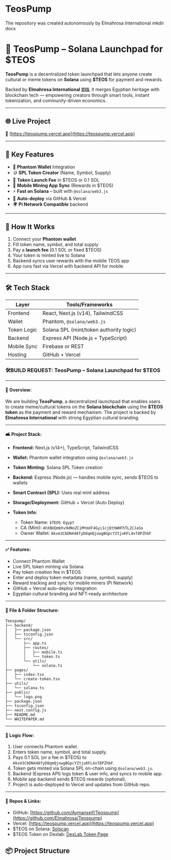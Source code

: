 # TeosPump
The repository was created autonomously  by Elmahrosa International 
mkdir docs
# 🚀 TeosPump – Solana Launchpad for $TEOS

**TeosPump** is a decentralized token launchpad that lets anyone create cultural or meme tokens on **Solana** using **$TEOS** for payment and rewards.

Backed by **Elmahrosa International 🇪🇬**, it merges Egyptian heritage with blockchain tech — empowering creators through smart tools, instant tokenization, and community-driven economics.

---

## 🌐 Live Project

🔗 [https://teospump.vercel.app](https://teospump.vercel.app)

---

## 🎯 Key Features

- 🔐 **Phantom Wallet** Integration  
- 🪙 **SPL Token Creator** (Name, Symbol, Supply)
- 💸 **Token Launch Fee** in $TEOS or 0.1 SOL
- 🎁 **Mobile Mining App Sync** (Rewards in $TEOS)
- ⚡ **Fast on Solana** – built with `@solana/web3.js`
- 🚀 **Auto-deploy** via GitHub & Vercel
- 🌍 **Pi Network Compatible** backend

---

## 🧠 How It Works

1. Connect your **Phantom wallet**
2. Fill token name, symbol, and total supply
3. Pay a **launch fee** (0.1 SOL or fixed $TEOS)
4. Your token is minted live to Solana
5. Backend syncs user rewards with the mobile TEOS app
6. App runs fast via Vercel with backend API for mobile

---

## 🛠 Tech Stack

| Layer        | Tools/Frameworks                          |
|--------------|--------------------------------------------|
| Frontend     | React, Next.js (v14), TailwindCSS          |
| Wallet       | Phantom, `@solana/web3.js`                |
| Token Logic  | Solana SPL (mint/token authority logic)    |
| Backend      | Express API (Node.js + TypeScript)         |
| Mobile Sync  | Firebase or REST                           |
| Hosting      | GitHub + Vercel                            |

### 🛠️BUILD REQUEST: **TeosPump – Solana Launchpad for \$TEOS**

---

#### 📌 Overview:

We are building **TeosPump**, a decentralized launchpad that enables users to create meme/cultural tokens on the **Solana blockchain** using the **\$TEOS token** as the payment and reward mechanism. The project is backed by **Elmahrosa International** with strong Egyptian cultural branding.

---

#### 🛋️ Project Stack:

* **Frontend:** Next.js (v14+), TypeScript, TailwindCSS
* **Wallet:** Phantom wallet integration using `@solana/web3.js`
* **Token Minting:** Solana SPL Token creation
* **Backend:** Express (Node.js) — handles mobile sync, sends \$TEOS to wallets
* **Smart Contract (SPL):** Uses real mint address
* **Storage/Deployment:** GitHub + Vercel (Auto Deploy)
* **Token Info:**

  * Token Name: `$TEOS Egypt`
  * CA (Mint): `AhXBUQmbhv9dNoZCiMYmXF4Gyi1cjQthWHFhTL2CJaSo`
  * Owner Wallet: `Akvm3CbDN448fyD8qmQjowgBGpcYZtjuKFL4xT8PZhbF`

---

#### ✅ Features:

* Connect Phantom Wallet
* Live SPL token minting via Solana
* Pay token creation fee in \$TEOS
* Enter and deploy token metadata (name, symbol, supply)
* Reward tracking and sync for mobile miners (Pi Network)
* GitHub + Vercel auto-deploy integration
* Egyptian cultural branding and NFT-ready architecture

---

#### 📁 File & Folder Structure:

```
Teospump/
├── backend/
│   ├── package.json
│   ├── tsconfig.json
│   └── src/
│       ├── app.ts
│       ├── routes/
│       │   ├── mobile.ts
│       │   └── token.ts
│       └── utils/
│           └── solana.ts
├── pages/
│   ├── index.tsx
│   └── create-token.tsx
├── utils/
│   └── solana.ts
├── public/
│   └── logo.png
├── package.json
├── tsconfig.json
├── next.config.js
├── README.md
└── WHITEPAPER.md
```

---

#### 🧠 Logic Flow:

1. User connects Phantom wallet.
2. Enters token name, symbol, and total supply.
3. Pays 0.1 SOL (or a fee in \$TEOS) to `Akvm3CbDN448fyD8qmQjowgBGpcYZtjuKFL4xT8PZhbF`.
4. Token gets minted via Solana SPL on-chain using `@solana/web3.js`.
5. Backend (Express API) logs token & user info, and syncs to mobile app.
6. Mobile app backend sends \$TEOS rewards (optional).
7. Project is auto-deployed to Vercel and updates from GitHub repo.

---

#### 🔗 Repos & Links:

* GitHub: [https://github.com/Aymanseif/Teospump](https://github.com/Elmahrosa/Teospump)
* Vercel: [https://teospump.vercel.app](https://teospump.vercel.app)
* \$TEOS on Solana: [Solscan](https://solscan.io/token/AhXBUQmbhv9dNoZCiMYmXF4Gyi1cjQthWHFhTL2CJaSo)
* \$TEOS Token on Dexlab: [DexLab Token Page](https://www.dexlab.space/token-hub/AhXBUQmbhv9dNoZCiMYmXF4Gyi1cjQthWHFhTL2CJaSo)




## 📦 Project Structure


